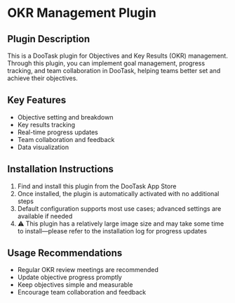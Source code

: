 # OKR Management Plugin

## Plugin Description
This is a DooTask plugin for Objectives and Key Results (OKR) management. Through this plugin, you can implement goal management, progress tracking, and team collaboration in DooTask, helping teams better set and achieve their objectives.

## Key Features
- Objective setting and breakdown
- Key results tracking
- Real-time progress updates
- Team collaboration and feedback
- Data visualization

## Installation Instructions

1. Find and install this plugin from the DooTask App Store
2. Once installed, the plugin is automatically activated with no additional steps
3. Default configuration supports most use cases; advanced settings are available if needed
4. ⚠️ This plugin has a relatively large image size and may take some time to install—please refer to the installation log for progress updates

## Usage Recommendations
- Regular OKR review meetings are recommended
- Update objective progress promptly
- Keep objectives simple and measurable
- Encourage team collaboration and feedback